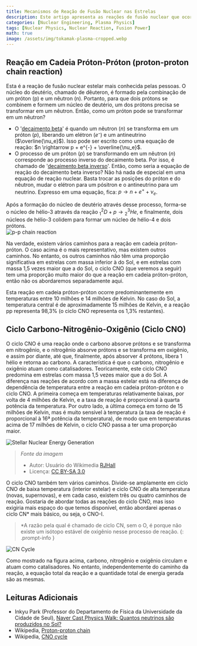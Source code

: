 ```yaml
---
title: Mecanismos de Reação de Fusão Nuclear nas Estrelas
description: Este artigo apresenta as reações de fusão nuclear que ocorrem no núcleo das estrelas, especificamente a reação em cadeia próton-próton (proton-proton chain reaction) e o ciclo carbono-nitrogênio-oxigênio (ciclo CNO). Este ensaio foi originalmente escrito pelo autor durante o primeiro ano do ensino médio para uma atividade de clube científico escolar.
categories: [Nuclear Engineering, Plasma Physics]
tags: [Nuclear Physics, Nuclear Reaction, Fusion Power]
math: true
image: /assets/img/tokamak-plasma-cropped.webp
---
```

## Reação em Cadeia Próton-Próton (proton-proton chain reaction)
Esta é a reação de fusão nuclear estelar mais conhecida pelas pessoas. O núcleo do deutério, chamado de dêuteron, é formado pela combinação de um próton (p) e um nêutron (n). Portanto, para que dois prótons se combinem e formem um núcleo de deutério, um dos prótons precisa se transformar em um nêutron. Então, como um próton pode se transformar em um nêutron?

- O '[decaimento beta](/posts/Nuclear-Stability-and-Radioactive-Decay/#decaimento-beta-negativo-beta--decay)' é quando um nêutron ($n$) se transforma em um próton ($p$), liberando um elétron ($e⁻$) e um antineutrino ($\overline{\nu_e}$). Isso pode ser escrito como uma equação de reação: $n \rightarrow p + e^{-} + \overline{\nu_e}$.
- O processo de um próton ($p$) se transformando em um nêutron ($n$) corresponde ao processo inverso do decaimento beta. Por isso, é chamado de '[decaimento beta inverso](/posts/Nuclear-Stability-and-Radioactive-Decay/#decaimento-beta-positivo-beta-decay)'. Então, como seria a equação de reação do decaimento beta inverso? Não há nada de especial em uma equação de reação nuclear. Basta trocar as posições do próton e do nêutron, mudar o elétron para um pósitron e o antineutrino para um neutrino. Expresso em uma equação, fica: $p \rightarrow n + e^{+} + \nu_e$.

Após a formação do núcleo de deutério através desse processo, forma-se o núcleo de hélio-3 através da reação $^2_1D + p \rightarrow {^3_2He}$, e finalmente, dois núcleos de hélio-3 colidem para formar um núcleo de hélio-4 e dois prótons.  
![p-p chain reaction](https://upload.wikimedia.org/wikipedia/commons/8/85/Fusion_in_the_Sun.svg)

Na verdade, existem vários caminhos para a reação em cadeia próton-próton. O caso acima é o mais representativo, mas existem outros caminhos. No entanto, os outros caminhos não têm uma proporção significativa em estrelas com massa inferior à do Sol, e em estrelas com massa 1,5 vezes maior que a do Sol, o ciclo CNO (que veremos a seguir) tem uma proporção muito maior do que a reação em cadeia próton-próton, então não os abordaremos separadamente aqui.

Esta reação em cadeia próton-próton ocorre predominantemente em temperaturas entre 10 milhões e 14 milhões de Kelvin. No caso do Sol, a temperatura central é de aproximadamente 15 milhões de Kelvin, e a reação pp representa 98,3% (o ciclo CNO representa os 1,3% restantes).

## Ciclo Carbono-Nitrogênio-Oxigênio (Ciclo CNO)
O ciclo CNO é uma reação onde o carbono absorve prótons e se transforma em nitrogênio, e o nitrogênio absorve prótons e se transforma em oxigênio, e assim por diante, até que, finalmente, após absorver 4 prótons, libera 1 hélio e retorna ao carbono. A característica é que o carbono, nitrogênio e oxigênio atuam como catalisadores. Teoricamente, este ciclo CNO predomina em estrelas com massa 1,5 vezes maior que a do Sol. A diferença nas reações de acordo com a massa estelar está na diferença de dependência de temperatura entre a reação em cadeia próton-próton e o ciclo CNO. A primeira começa em temperaturas relativamente baixas, por volta de 4 milhões de Kelvin, e a taxa de reação é proporcional à quarta potência da temperatura. Por outro lado, a última começa em torno de 15 milhões de Kelvin, mas é muito sensível à temperatura (a taxa de reação é proporcional à 16ª potência da temperatura), de modo que em temperaturas acima de 17 milhões de Kelvin, o ciclo CNO passa a ter uma proporção maior.

![Stellar Nuclear Energy Generation](https://upload.wikimedia.org/wikipedia/commons/5/5b/Nuclear_energy_generation.svg)
> *Fonte da imagem*
> - Autor: Usuário do Wikimedia [RJHall](https://commons.wikimedia.org/wiki/User:RJHall)
> - Licença: [CC BY-SA 3.0](https://creativecommons.org/licenses/by-sa/3.0/)

O ciclo CNO também tem vários caminhos. Divide-se amplamente em ciclo CNO de baixa temperatura (interior estelar) e ciclo CNO de alta temperatura (novas, supernovas), e em cada caso, existem três ou quatro caminhos de reação. Gostaria de abordar todas as reações do ciclo CNO, mas isso exigiria mais espaço do que temos disponível, então abordarei apenas o ciclo CN* mais básico, ou seja, o CNO-I.

> *A razão pela qual é chamado de ciclo CN, sem o O, é porque não existe um isótopo estável de oxigênio nesse processo de reação.
{: .prompt-info }

![CN Cycle](https://upload.wikimedia.org/wikipedia/commons/2/21/CNO_Cycle.svg)

Como mostrado na figura acima, carbono, nitrogênio e oxigênio circulam e atuam como catalisadores. No entanto, independentemente do caminho da reação, a equação total da reação e a quantidade total de energia gerada são as mesmas.

## Leituras Adicionais
- Inkyu Park (Professor do Departamento de Física da Universidade da Cidade de Seul), [Naver Cast Physics Walk: Quantos neutrinos são produzidos no Sol?](https://terms.naver.com/entry.naver?docId=4125519&cid=58941&categoryId=58960)
- Wikipedia, [Proton-proton chain](https://en.wikipedia.org/wiki/Proton%E2%80%93proton_chain)
- Wikipedia, [CNO cycle](https://en.wikipedia.org/wiki/CNO_cycle)
